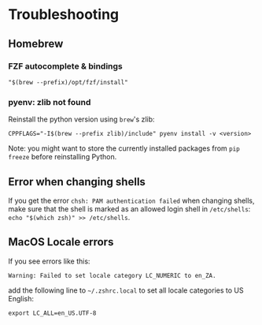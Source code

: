 # Troubleshooting

## Homebrew

### FZF autocomplete & bindings

`"$(brew --prefix)/opt/fzf/install"`

### pyenv: zlib not found

Reinstall the python version using `brew`'s zlib:

`CPPFLAGS="-I$(brew --prefix zlib)/include" pyenv install -v <version>`

Note: you might want to store the currently installed packages from `pip freeze`
before reinstalling Python.

## Error when changing shells

If you get the error `chsh: PAM authentication failed` when changing shells,
make sure that the shell is marked as an allowed login shell in `/etc/shells`:
`echo "$(which zsh)" >> /etc/shells`.

## MacOS Locale errors

If you see errors like this:

`Warning: Failed to set locale category LC_NUMERIC to en_ZA.`

add the following line to `~/.zshrc.local` to set all locale categories to US
English:

```
export LC_ALL=en_US.UTF-8
```
